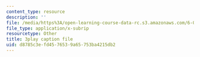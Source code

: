 ```yaml
---
content_type: resource
description: ''
file: /media/https%3A/open-learning-course-data-rc.s3.amazonaws.com/6-0001-introduction-to-computer-science-and-programming-in-python-fall-2016/d8785c3efd4576539a65753ba4215db2_2__KumJsGXc.srt
file_type: application/x-subrip
resourcetype: Other
title: 3play caption file
uid: d8785c3e-fd45-7653-9a65-753ba4215db2
---
```

